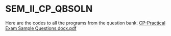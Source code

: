 # SEM_II_CP_QBSOLN
Here are the codes to all the programs from the question bank.
[CP-Practical Exam Sample Questions.docx.pdf](https://github.com/SarahPendhari/SEM_II_CP_QBSOLN/files/8935886/CP-Practical.Exam.Sample.Questions.docx.pdf)
